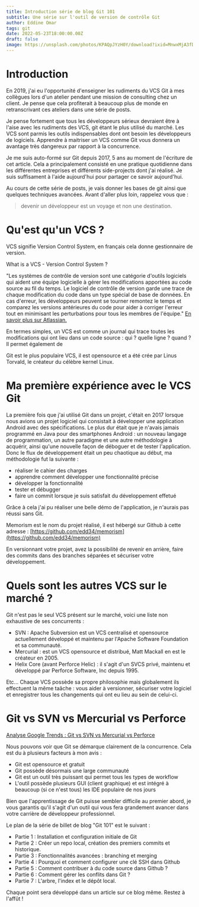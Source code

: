 ```yaml
---
title: Introduction série de blog Git 101
subtitle: Une série sur l'outil de version de contrôle Git
author: Eddine Omar
tags: git
date: 2022-05-23T18:00:00.00Z
draft: false
image: https://unsplash.com/photos/KPAQpJYzH0Y/download?ixid=MnwxMjA3fDB8MXxhbGx8fHx8fHx8fHwxNjU5NzE1Njg4&force=true&w=640
---
```

# Introduction
En 2019, j'ai eu l'opportunité d'enseigner les rudiments du VCS Git à mes collègues lors d'un atelier pendant une mission de consulting chez un client. Je pense que cela profiterait à beaucoup plus de monde en retranscrivant ces ateliers dans une série de posts.

Je pense fortement que tous les développeurs sérieux devraient être à l'aise avec les rudiments des VCS, git étant le plus utilisé du marché. Les VCS sont parmis les outils indispensables dont ont besoin les développeurs de logiciels. Apprendre à maitriser un VCS comme Git vous donnera un avantage très dangereux par rapport à la concurrence.

Je me suis auto-formé sur Git depuis 2017, 5 ans au moment de l'écriture de cet article. Cela a principalement consisté en une pratique quotidienne dans les différentes entreprises et différents side-projects dont j'ai réalisé. Je suis suffisament à l'aide aujourd'hui pour partager ce savoir aujourd'hui.

Au cours de cette série de posts, je vais donner les bases de git ainsi que quelques techniques avancées.
Avant d'aller plus loin, rappelez vous que :
> devenir un développeur est un voyage et non une destination.


# Qu'est qu'un VCS ?
VCS signifie Version Control System, en français cela donne gestionnaire de version.

What is a VCS - Version Control System ?

"Les systèmes de contrôle de version sont une catégorie d'outils logiciels qui aident une équipe logicielle à gérer les modifications apportées au code source au fil du temps. Le logiciel de contrôle de version garde une trace de chaque modification du code dans un type spécial de base de données. En cas d'erreur, les développeurs peuvent se tourner remontez le temps et comparez les versions antérieures du code pour aider à corriger l'erreur tout en minimisant les perturbations pour tous les membres de l'équipe." [En savoir plus sur Atlassian.](https://www.atlassian.com/git/tutorials/what-is-version-control)

En termes simples, un VCS est comme un journal qui trace toutes les modifications qui ont lieu dans un code source : qui ? quelle ligne ? quand ? Il permet également de 

Git est le plus populaire VCS, il est opensource et a été crée par Linus Torvald, le créateur du célèbre kernel Linux.


# Ma première expérience avec le VCS Git

La première fois que j'ai utilisé Git dans un projet, c'était en 2017 lorsque nous avions un projet logiciel qui consistait à développer une application Android avec des spécifications. Le plus dur était que je n'avais jamais programmé en Java pour des smartphones Android : un nouveau langage de programmation, un autre paradigme et une autre méthodologie à acquérir, ainsi qu'une nouvelle façon de déboguer et de tester l'application. Donc le flux de développement était un peu chaotique au début, ma méthodologie fut la suivante :
 - réaliser le cahier des charges
 - apprendre comment développer une fonctionnalité précise
 - développer la fonctionnalité
 - tester et débugger
 - faire un commit lorsque je suis satisfait du développement effetué

Grâce à cela j'ai pu réaliser une belle démo de l'application, je n'aurais pas réussi sans Git.

Memorism est le nom du projet réalisé, il est hébergé sur Github à cette adresse : [https://github.com/edd34/memorism](https://github.com/edd34/memorism)

En versionnant votre projet, avez la possibilité de revenir en arrière, faire des commits dans des branches séparées et sécuriser votre développement.

# Quels sont les autres VCS sur le marché ?

Git n'est pas le seul VCS présent sur le marché, voici une liste non exhaustive de ses concurrents :
 - SVN : Apache Subversion est un VCS centralisé et opensource actuellement développé et maintenu par l'Apache Software Foundation et sa communauté.
 - Mercurial : est un VCS opensource et distribué, Matt Mackall en est le créateur en 2005.
 - Helix Core (avant Perforce Helic) : il s'agit d'un SVCS privé, maintenu et développé par Perforce Software, Inc depuis 1995.

Etc... Chaque VCS possède sa propre philosophie mais globalement ils effectuent la même taâche : vous aider à versionner, sécuriser votre logiciel et enregistrer tous les changements qui ont eu lieu au sein de celui-ci.


# Git vs SVN vs Mercurial vs Perforce
[Analyse Google Trends : Git vs SVN vs Mercurial vs Perforce](https://trends.google.com/trends/explore?geo=FR&q=git,svn,mercurial,perforce)

Nous pouvons voir que Git se démarque clairement de la concurrence. Cela est du à plusieurs facteurs à mon avis :
- Git est opensource et gratuit
- Git possède désormais une large communauté
- Git est un outil très puissant qui permet tous les types de workflow
- L'outil possède plusieurs GUI (client graphique) et est intégré à beaucoup (si ce n'est tous) les IDE populaire de nos jours

Bien que l'apprentissage de Git puisse sembler difficile au premier abord, je vous garantis qu'il s'agit d'un outil qui vous fera grandement avancer dans votre carrière de développeur professionnel.


Le plan de la série de billet de blog "Git 101" est le suivant :
- Partie 1 : Installation et configuration initiale de Git
- Partie 2 : Créer un repo local, création des premiers commits et historique.
- Partie 3 : Fonctionnalités avancées : branching et merging
- Partie 4 : Pourquoi et comment configurer une clé SSH dans Github
- Partie 5 : Comment contribuer à du code source dans Github ?
- Partie 6 : Comment gérer les conflits dans Git ?
- Partie 7 : L'arbre, l'index et le dépôt local.

Chaque point sera développé dans un article sur ce blog même. Restez à l'affût !

